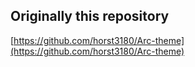 ## Originally this repository

[https://github.com/horst3180/Arc-theme](https://github.com/horst3180/Arc-theme)
